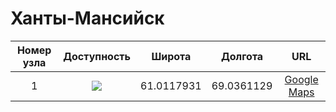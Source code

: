 # Ханты-Мансийск

| Номер узла | Доступность | Широта  | Долгота | URL |
|:----------:|:-----------:|:-------:|:-------:|:---:|
| 1         | ![](https://img.shields.io/badge/мигрирует-success.svg)            | 61.0117931 | 69.0361129 | [Google Maps](https://www.google.com/maps/place/ул.+Рознина,+153,+Ханты-Мансийск,+Ханты-Мансийский+автономный+округ,+628011/@61.0123287,69.0312099,17z/data=!3m1!4b1!4m13!1m7!3m6!1s0x439e64c6048a502b:0x45ac117679c946a2!2z0KXQsNC90YLRiy3QnNCw0L3RgdC40LnRgdC6LCDQpdCw0L3RgtGLLdCc0LDQvdGB0LjQudGB0LrQuNC5INCw0LLRgtC-0L3QvtC80L3Ri9C5INC-0LrRgNGD0LM!3b1!8m2!3d61.0090919!4d69.0374596!3m4!1s0x439e7b2eb70da997:0xa72f39c601783002!8m2!3d61.0123265!4d69.0331043)
